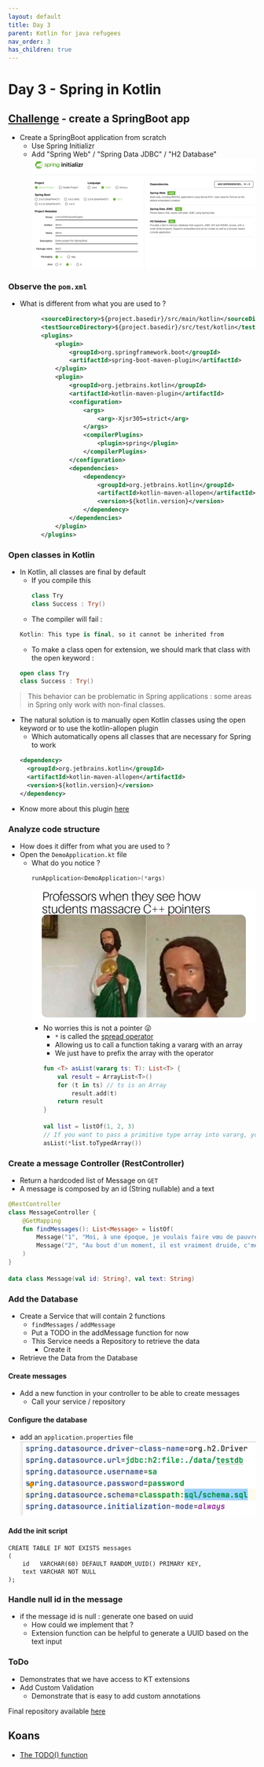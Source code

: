 ```yaml
---
layout: default
title: Day 3
parent: Kotlin for java refugees
nav_order: 3
has_children: true
---
```


# Day 3 - Spring in Kotlin
## [Challenge](https://youtu.be/gf-kjD2ZmZk) - create a SpringBoot app
* Create a SpringBoot application from scratch
  * Use Spring Initializr
  * Add "Spring Web" / "Spring Data JDBC" / "H2 Database"
  ![Spring initalizr](img/spring-init.png)
  
### Observe the `pom.xml`
* What is different from what you are used to ?
  ```xml
        <sourceDirectory>${project.basedir}/src/main/kotlin</sourceDirectory>
        <testSourceDirectory>${project.basedir}/src/test/kotlin</testSourceDirectory>
        <plugins>
            <plugin>
                <groupId>org.springframework.boot</groupId>
                <artifactId>spring-boot-maven-plugin</artifactId>
            </plugin>
            <plugin>
                <groupId>org.jetbrains.kotlin</groupId>
                <artifactId>kotlin-maven-plugin</artifactId>
                <configuration>
                    <args>
                        <arg>-Xjsr305=strict</arg>
                    </args>
                    <compilerPlugins>
                        <plugin>spring</plugin>
                    </compilerPlugins>
                </configuration>
                <dependencies>
                    <dependency>
                        <groupId>org.jetbrains.kotlin</groupId>
                        <artifactId>kotlin-maven-allopen</artifactId>
                        <version>${kotlin.version}</version>
                    </dependency>
                </dependencies>
            </plugin>
        </plugins>
  ```
  
### Open classes in Kotlin
* In Kotlin, all classes are final by default
  * If you compile this
    ```kotlin
    class Try
    class Success : Try()
    ```
  * The compiler will fail :
  ```kotlin
  Kotlin: This type is final, so it cannot be inherited from
  ```
  * To make a class open for extension, we should mark that class with the open keyword :
  ```kotlin
  open class Try
  class Success : Try()
  ```
> This behavior can be problematic in Spring applications : some areas in Spring only work with non-final classes.
* The natural solution is to manually open Kotlin classes using the open keyword or to use the kotlin-allopen plugin
  * Which automatically opens all classes that are necessary for Spring to work
  ```xml
  <dependency>
    <groupId>org.jetbrains.kotlin</groupId>
    <artifactId>kotlin-maven-allopen</artifactId>
    <version>${kotlin.version}</version>
  </dependency>
  ```
* Know more about this plugin [here](https://www.baeldung.com/kotlin/allopen-spring)

### Analyze code structure
* How does it differ from what you are used to ?
* Open the `DemoApplication.kt` file
  * What do you notice ?
    ```kotlin
    runApplication<DemoApplication>(*args)
    ```
    ![pointers](img/pointers.png)
    * No worries this is not a pointer 😜
      * `*` is called the [spread operator](https://kotlinlang.org/docs/functions.html#variable-number-of-arguments-varargs)
      * Allowing us to call a function taking a vararg with an array
      * We just have to prefix the array with the operator
      ```kotlin
      fun <T> asList(vararg ts: T): List<T> {
          val result = ArrayList<T>()
          for (t in ts) // ts is an Array
              result.add(t)
          return result
      }
    
      val list = listOf(1, 2, 3)
      // If you want to pass a primitive type array into vararg, you need to convert it to a regular (typed) array using the toTypedArray() function:
      asList(*list.toTypedArray())
      ```

### Create a message Controller (RestController)
* Return a hardcoded list of Message on `GET`
* A message is composed by an id (String nullable) and a text

```kotlin
@RestController
class MessageController {
	@GetMapping
	fun findMessages(): List<Message> = listOf(
		Message("1", "Moi, à une époque, je voulais faire vœu de pauvreté (...) Mais avec le pognon que j'rentrais, j'arrivais pas à concilier les deux."),
		Message("2", "Au bout d'un moment, il est vraiment druide, c'mec-là, ou ça fait quinze ans qu'il me prend pour un con ?")
	)
}

data class Message(val id: String?, val text: String)
```

### Add the Database
* Create a Service that will contain 2 functions
  * `findMessages` / `addMessage`
  * Put a TODO in the addMessage function for now
  * This Service needs a Repository to retrieve the data
    * Create it
* Retrieve the Data from the Database

#### Create messages
* Add a new function in your controller to be able to create messages
  * Call your service / repository

#### Configure the database
* add an `application.properties` file
![img.png](img/db-properties.png)

#### Add the init script
```roomsql
CREATE TABLE IF NOT EXISTS messages
(
    id   VARCHAR(60) DEFAULT RANDOM_UUID() PRIMARY KEY,
    text VARCHAR NOT NULL
);
```

### Handle null id in the message
* if the message id is null : generate one based on uuid
  * How could we implement that ?
  * Extension function can be helpful to generate a UUID based on the text input

### ToDo
* Demonstrates that we have access to KT extensions
* Add Custom Validation
  * Demonstrate that is easy to add custom annotations

Final repository available [here](https://github.com/kotlin-hands-on/spring-time-in-kotlin-episode1)

## Koans

* [The TODO() function](https://kotlinlang.org/api/latest/jvm/stdlib/kotlin/-t-o-d-o.html)
